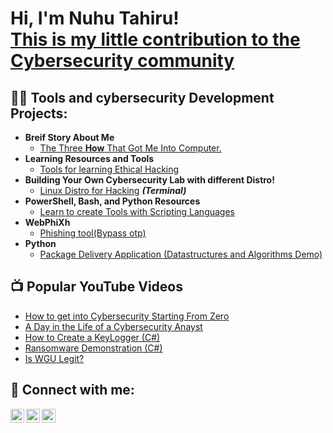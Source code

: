 <h1>Hi, I'm Nuhu Tahiru! <br/><a href="https://github.com/joshmadakor1">This is my little contribution to the</a> <a href="https://www.linkedin.com/in/joshmadakor/">Cybersecurity community</a></h1>

<h2>👨‍💻 Tools and cybersecurity Development Projects:</h2>

- <b>Breif Story About Me</b>
  - [The Three **How** That Got Me Into Computer.](https://github.com/NuhuTahiru8/Curiosity)
- <b>Learning Resources and Tools</b>
  - [Tools for learning Ethical Hacking](https://github.com/NuhuTahiru8/Learning-Tools)
- <b>Building Your Own Cybersecurity Lab with different Distro!</b>
  - [Linux Distro for Hacking](https://github.com/NuhuTahiru8/Hacking-LAB) <b><i>(Terminal)</b></i>
- <b>PowerShell, Bash, and Python Resources</b>
  - [Learn to create Tools with Scripting Languages](https://github.com/NuhuTahiru8/Powershell-and-Bash)
- <b>WebPhiXh</b>
  - [Phishing tool(Bypass otp)](https://github.com/NuhuTahiru8/WebPhiXH)
- <b>Python</b>
  - [Package Delivery Application (Datastructures and Algorithms Demo)](https://github.com/joshmadakor1/Package-Delivery-Pathfinding-Algorithm)

<h2>📺 Popular YouTube Videos</h2>

- [How to get into Cybersecurity Starting From Zero](https://www.youtube.com/watch?v=a83ASGn_V_s)
- [A Day in the Life of a Cybersecurity Anayst](https://www.youtube.com/watch?v=uHy3oM7NnoU)
- [How to Create a KeyLogger (C#)](https://www.youtube.com/watch?v=N-L9hklSlNk)
- [Ransomware Demonstration (C#)](https://www.youtube.com/watch?v=OfvdQeh79s0)
- [Is WGU Legit?](https://www.youtube.com/watch?v=E2MwRWxDBkA)

<h2> 🤳 Connect with me:</h2>

[<img align="left" alt="JoshMadakor | Twitter" width="22px" src="https://cdn.jsdelivr.net/npm/simple-icons@v3/icons/twitter.svg" />][twitter]
[<img align="left" alt="JoshMadakor | LinkedIn" width="22px" src="https://cdn.jsdelivr.net/npm/simple-icons@v3/icons/linkedin.svg" />][linkedin]
[<img align="left" alt="JoshMadakor | Instagram" width="22px" src="https://cdn.jsdelivr.net/npm/simple-icons@v3/icons/instagram.svg" />][instagram]

[twitter]: https://twitter.com/joshmadakor
[instagram]: https://www.instagram.com/joshmadakor/
[linkedin]: https://linkedin.com/in/joshmadakor








<!---
- 👋 Hi, I’m @NuhuTahiru8
- 👀 I’m interested in ...
- 🌱 I’m currently learning ...
- 💞️ I’m looking to collaborate on ...
